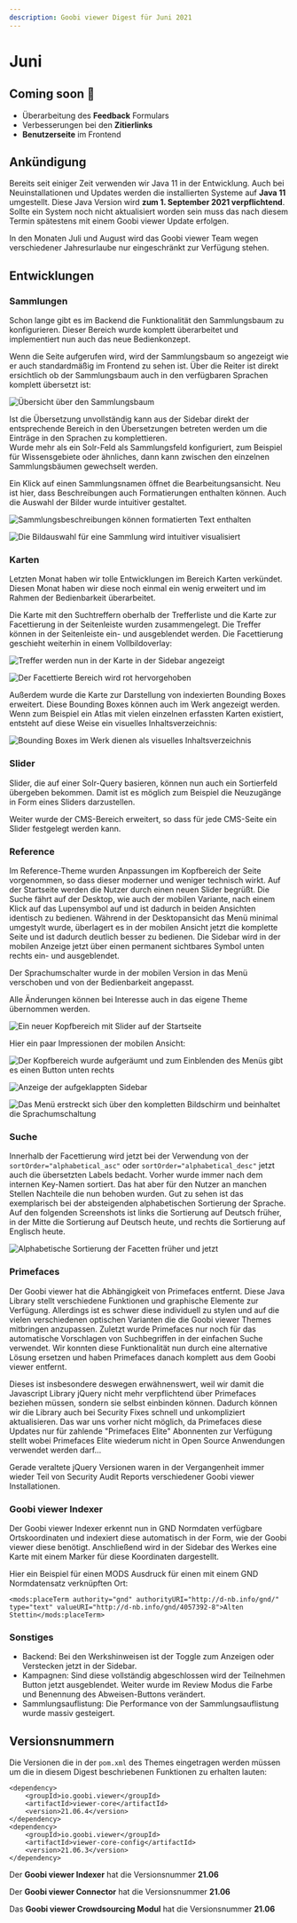 ```yaml
---
description: Goobi viewer Digest für Juni 2021
---
```


# Juni

## **C**oming soon :rocket:

* Überarbeitung des **Feedback** Formulars
* Verbesserungen bei den **Zitierlinks**
* **Benutzerseite** im Frontend

## Ankündigung

Bereits seit einiger Zeit verwenden wir Java 11 in der Entwicklung. Auch bei Neuinstallationen und Updates werden die installierten Systeme auf **Java 11** umgestellt. Diese Java Version wird **zum 1. September 2021 verpflichtend**. Sollte ein System noch nicht aktualisiert worden sein muss das nach diesem Termin spätestens mit einem Goobi viewer Update erfolgen.

In den Monaten Juli und August wird das Goobi viewer Team wegen verschiedener Jahresurlaube nur eingeschränkt zur Verfügung stehen.

## Entwicklungen

### Sammlungen

Schon lange gibt es im Backend die Funktionalität den Sammlungsbaum zu konfigurieren. Dieser Bereich wurde komplett überarbeitet und implementiert nun auch das neue Bedienkonzept.&#x20;

Wenn die Seite aufgerufen wird, wird der Sammlungsbaum so angezeigt wie er auch standardmäßig im Frontend zu sehen ist. Über die Reiter ist direkt ersichtlich ob der Sammlungsbaum auch in den verfügbaren Sprachen komplett übersetzt ist:

![Übersicht über den Sammlungsbaum](../.gitbook/assets/21.06\_de\_collections\_overview.png)

Ist die Übersetzung unvollständig kann aus der Sidebar direkt der entsprechende Bereich in den Übersetzungen betreten werden um die Einträge in den Sprachen zu komplettieren. \
Wurde mehr als ein Solr-Feld als Sammlungsfeld konfiguriert, zum Beispiel für Wissensgebiete oder ähnliches, dann kann zwischen den einzelnen Sammlungsbäumen gewechselt werden.

Ein Klick auf einen Sammlungsnamen öffnet die Bearbeitungsansicht. Neu ist hier, dass Beschreibungen auch Formatierungen enthalten können. Auch die Auswahl der Bilder wurde intuitiver gestaltet.&#x20;

![Sammlungsbeschreibungen können formatierten Text enthalten](../.gitbook/assets/21.06\_de\_collections\_edit\_top.png)

![Die Bildauswahl für eine Sammlung wird intuitiver visualisiert](../.gitbook/assets/21.06\_de\_collections\_edit\_bottom.png)

### Karten

Letzten Monat haben wir tolle Entwicklungen im Bereich Karten verkündet. Diesen Monat haben wir diese noch einmal ein wenig erweitert und im Rahmen der Bedienbarkeit überarbeitet.

Die Karte mit den Suchtreffern oberhalb der Trefferliste und die Karte zur Facettierung in der Seitenleiste wurden zusammengelegt. Die Treffer können in der Seitenleiste ein- und ausgeblendet werden. Die Facettierung geschieht weiterhin in einem Vollbildoverlay:

![Treffer werden nun in der Karte in der Sidebar angezeigt](../.gitbook/assets/21.06\_de\_search\_maps.png)

![Der Facettierte Bereich wird rot hervorgehoben](../.gitbook/assets/21.06\_de\_search\_maps\_facetting.png)

Außerdem wurde die Karte zur Darstellung von indexierten Bounding Boxes erweitert. Diese Bounding Boxes können auch im Werk angezeigt werden. Wenn zum Beispiel ein Atlas mit vielen einzelnen erfassten Karten existiert, entsteht auf diese Weise ein visuelles Inhaltsverzeichnis:

![Bounding Boxes im Werk dienen als visuelles Inhaltsverzeichnis](../.gitbook/assets/21.06\_de\_maps\_record.png)

### Slider

Slider, die auf einer Solr-Query basieren, können nun auch ein Sortierfeld übergeben bekommen. Damit ist es möglich zum Beispiel die Neuzugänge in Form eines Sliders darzustellen.

Weiter wurde der CMS-Bereich erweitert, so dass für jede CMS-Seite ein Slider festgelegt werden kann.

### Reference

Im Reference-Theme wurden Anpassungen im Kopfbereich der Seite vorgenommen, so dass dieser moderner und weniger technisch wirkt. Auf der Startseite werden die Nutzer durch einen neuen Slider begrüßt. Die Suche fährt auf der Desktop, wie auch der mobilen Variante, nach einem Klick auf das Lupensymbol auf und ist dadurch in beiden Ansichten identisch zu bedienen. Während in der Desktopansicht das Menü minimal umgestylt wurde, überlagert es in der mobilen Ansicht jetzt die komplette Seite und ist dadurch deutlich besser zu bedienen. Die Sidebar wird in der mobilen Anzeige jetzt über einen permanent sichtbares Symbol unten rechts ein- und ausgeblendet.

Der Sprachumschalter wurde in der mobilen Version in das Menü verschoben und von der Bedienbarkeit angepasst.

Alle Änderungen können bei Interesse auch in das eigene Theme übernommen werden.&#x20;

![Ein neuer Kopfbereich mit Slider auf der Startseite](../.gitbook/assets/21.06\_de\_start.png)

Hier ein paar Impressionen der mobilen Ansicht:

![Der Kopfbereich wurde aufgeräumt und zum Einblenden des Menüs gibt es einen Button unten rechts](../.gitbook/assets/21.06\_de\_start\_mobile.png)

![Anzeige der aufgeklappten Sidebar](../.gitbook/assets/21.06\_de\_start\_mobile\_sidebar.png)

![Das Menü erstreckt sich über den kompletten Bildschirm und beinhaltet die Sprachumschaltung](../.gitbook/assets/21.06\_de\_start\_mobile\_menu.png)

### Suche

Innerhalb der Facettierung wird jetzt bei der Verwendung von der `sortOrder="alphabetical_asc"` oder `sortOrder="alphabetical_desc"` jetzt auch die übersetzten Labels bedacht. Vorher wurde immer nach dem internen Key-Namen sortiert. Das hat aber für den Nutzer an manchen Stellen Nachteile die nun behoben wurden. Gut zu sehen ist das exemplarisch bei der absteigenden alphabetischen Sortierung der Sprache. Auf den folgenden Screenshots ist links die Sortierung auf Deutsch früher, in der Mitte die Sortierung auf Deutsch heute, und rechts die Sortierung auf Englisch heute.

![Alphabetische Sortierung der Facetten früher und jetzt](../.gitbook/assets/21.06\_de+en\_facetsorting.png)

### Primefaces

Der Goobi viewer hat die Abhängigkeit von Primefaces entfernt. Diese Java Library stellt verschiedene Funktionen und graphische Elemente zur Verfügung. Allerdings ist es schwer diese individuell zu stylen und auf die vielen verschiedenen optischen Varianten die die Goobi viewer Themes mitbringen anzupassen. Zuletzt wurde Primefaces nur noch für das automatische Vorschlagen von Suchbegriffen in der einfachen Suche verwendet. Wir konnten diese Funktionalität nun durch eine alternative Lösung ersetzen und haben Primefaces danach komplett aus dem Goobi viewer entfernt.

Dieses ist insbesondere deswegen erwähnenswert,  weil wir damit die Javascript Library jQuery nicht mehr verpflichtend über Primefaces beziehen müssen, sondern sie selbst einbinden können. Dadurch können wir die Library auch bei Security Fixes schnell und unkompliziert aktualisieren. Das war uns vorher nicht möglich, da Primefaces diese Updates nur für zahlende "Primefaces Elite" Abonnenten zur Verfügung stellt wobei Primefaces Elite wiederum nicht in Open Source Anwendungen verwendet werden darf...

Gerade veraltete jQuery Versionen waren in der Vergangenheit immer wieder Teil von Security Audit Reports verschiedener Goobi viewer Installationen.

### Goobi viewer Indexer

Der Goobi viewer Indexer erkennt nun in GND Normdaten verfügbare Ortskoordinaten und indexiert diese automatisch in der Form, wie der Goobi viewer diese benötigt. Anschließend wird in der Sidebar des Werkes eine Karte mit einem Marker für diese Koordinaten dargestellt.

Hier ein Beispiel für einen MODS Ausdruck für einen mit einem GND Normdatensatz verknüpften Ort:

```markup
<mods:placeTerm authority="gnd" authorityURI="http://d-nb.info/gnd/" type="text" valueURI="http://d-nb.info/gnd/4057392-8">Alten Stettin</mods:placeTerm>
```

### Sonstiges

* Backend: Bei den Werkshinweisen ist der Toggle zum Anzeigen oder Verstecken jetzt in der Sidebar.
* Kampagnen: Sind diese vollständig abgeschlossen wird der Teilnehmen Button jetzt ausgeblendet. Weiter wurde im Review Modus die Farbe und Benennung des Abweisen-Buttons verändert.
* Sammlungsauflistung: Die Performance von der Sammlungsauflistung wurde massiv gesteigert.

## Versionsnummern

Die Versionen die in der `pom.xml` des Themes eingetragen werden müssen um die in diesem Digest beschriebenen Funktionen zu erhalten lauten:

```markup
<dependency>
    <groupId>io.goobi.viewer</groupId>
    <artifactId>viewer-core</artifactId>
    <version>21.06.4</version>
</dependency>
<dependency>
    <groupId>io.goobi.viewer</groupId>
    <artifactId>viewer-core-config</artifactId>
    <version>21.06.3</version>
</dependency>
```

Der **Goobi viewer Indexer** hat die Versionsnummer **21.06**

Der **Goobi viewer Connector** hat die Versionsnummer **21.06**

Das **Goobi viewer Crowdsourcing Modul** hat die Versionsnummer **21.06**
